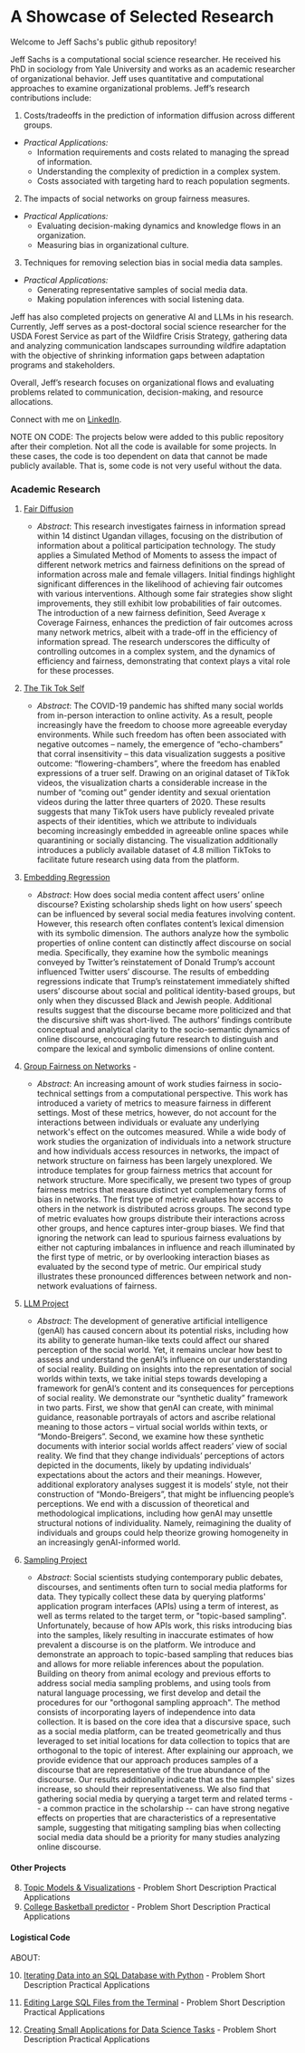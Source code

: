 # A Showcase of Selected Research 

Welcome to Jeff Sachs's public github repository! 

Jeff Sachs is a computational social science researcher. He received his PhD in sociology from Yale University and works as an academic researcher of organizational behavior. Jeff uses quantitative and computational approaches to examine organizational problems. Jeff’s research contributions include: 

 1. Costs/tradeoffs in the prediction of information diffusion across different groups.
   * _Practical Applications:_
        - Information requirements and costs related to managing the spread of information.
        - Understanding the complexity of prediction in a complex system.
        - Costs associated with targeting hard to reach population segments.
    
 2. The impacts of social networks on group fairness measures.
   * _Practical Applications:_ 
        - Evaluating decision-making dynamics and knowledge flows in an organization.
        - Measuring bias in organizational culture.
    
 3. Techniques for removing selection bias in social media data samples.
   * _Practical Applications:_ 
        - Generating representative samples of social media data. 
        - Making population inferences with social listening data. 

Jeff has also completed projects on generative AI and LLMs in his research. Currently, Jeff serves as a post-doctoral social science researcher for the USDA Forest Service as part of the Wildfire Crisis Strategy, gathering data and analyzing communication landscapes surrounding wildfire adaptation with the objective of shrinking information gaps between adaptation programs and stakeholders. 

Overall, Jeff’s research focuses on organizational flows and evaluating problems related to communication, decision-making, and resource allocations.

Connect with me on [LinkedIn](https://www.linkedin.com/in/jeffrey-sachs/).


NOTE ON CODE:
The projects below were added to this public repository after their completion. Not all the code is available for some projects. In these cases, the code is too dependent on data that cannot be made publicly available. That is, some code is not very useful without the data.


### Academic Research 

1. [Fair Diffusion](https://github.com/jsachs802/research_overview/blob/main/fair_diffusion/fair_diff_readme.md)
   - _Abstract_:
   This research investigates fairness in information spread within 14 distinct Ugandan villages, focusing on
   the distribution of information about a political participation technology. The study applies a Simulated
   Method of Moments to assess the impact of different network metrics and fairness definitions on the
   spread of information across male and female villagers. Initial findings highlight significant differences
   in the likelihood of achieving fair outcomes with various interventions. Although some fair strategies
   show slight improvements, they still exhibit low probabilities of fair outcomes. The introduction of a
   new fairness definition, Seed Average x Coverage Fairness, enhances the prediction of fair outcomes
   across many network metrics, albeit with a trade-off in the efficiency of information spread. The research
   underscores the difficulty of controlling outcomes in a complex system, and the dynamics of efficiency
   and fairness, demonstrating that context plays a vital role for these processes. 

3. [The Tik Tok Self](https://github.com/jsachs802/research_overview/blob/main/tiktokself/tiktok_readme.md)
   - _Abstract_: The COVID-19 pandemic has shifted many social worlds from in-person interaction to online activity. As a result, people increasingly have the freedom to choose more agreeable everyday environments. While 
   such freedom has often been associated with negative outcomes – namely, the emergence of “echo-chambers” that corral insensitivity – this data visualization suggests a positive outcome: “flowering-chambers”, where the 
   freedom has enabled expressions of a truer self. Drawing on an original dataset of TikTok videos, the visualization charts a considerable increase in the number of “coming out” gender identity and sexual orientation 
   videos during the latter three quarters of 2020. These results suggests that many TikTok users have publicly revealed private aspects of their identities, which we attribute to individuals becoming increasingly 
   embedded in agreeable online spaces while quarantining or socially distancing. The visualization additionally introduces a publicly available dataset of 4.8 million TikToks to facilitate future research using data 
   from the platform.

5. [Embedding Regression](https://github.com/jsachs802/research_overview/blob/main/embedding_reg/embed_reg_readme.md)
   - _Abstract_: How does social media content affect users’ online discourse? Existing scholarship sheds light on how users’ speech can be influenced by several social media features involving content. However, this 
   research often conflates content’s lexical dimension with its symbolic dimension. The authors analyze how the symbolic properties of online content can distinctly affect discourse on social media. Specifically, they 
examine how the symbolic meanings conveyed by Twitter’s reinstatement of Donald Trump’s account influenced Twitter users’ discourse. The results of embedding regressions indicate that Trump’s reinstatement immediately 
   shifted users’ discourse about social and political identity-based groups, but only when they discussed Black and Jewish people. Additional results suggest that the discourse became more politicized and that the 
 discursive shift was short-lived. The authors’ findings contribute conceptual and analytical clarity to the socio-semantic dynamics of online discourse, encouraging future research to distinguish and compare the 
   lexical and symbolic dimensions of online content. 
  
6. [Group Fairness on Networks](https://github.com/jsachs802/research_overview/blob/main/group_fairness/group_fairness.md) -
   - _Abstract_: An increasing amount of work studies fairness in socio-technical settings from a computational perspective. This work has introduced a variety of metrics to measure fairness in different settings. Most of these metrics, however, do not account for the interactions between individuals or evaluate any underlying network's effect on the outcomes measured. While a wide body of work studies the organization of individuals into a network structure and how individuals access resources in networks, the impact of network structure on fairness has been largely unexplored.
We introduce templates for group fairness metrics that account for network structure. More specifically, we present two types of group fairness metrics that measure distinct yet complementary forms of bias in networks. The first type of metric evaluates how access to others in the network is distributed across groups. The second type of metric evaluates how groups distribute their interactions across other groups, and hence captures inter-group biases. We find that ignoring the network can lead to spurious fairness evaluations by either not capturing imbalances in influence and reach illuminated by the first type of metric, or by overlooking interaction biases as evaluated by the second type of metric. Our empirical study illustrates these pronounced differences between network and non-network evaluations of fairness.
  
8. [LLM Project](https://github.com/jsachs802/research_overview/blob/main/llm_duality/llm_duality_readme.md)
   - _Abstract_: The development of generative artificial intelligence (genAI) has caused concern about its potential risks, including how its ability to generate human-like texts could affect our shared perception of the social world. Yet, it remains unclear how best to assess and understand the genAI’s influence on our understanding of social reality. Building on insights into the representation of social worlds within texts, we take initial steps towards developing a framework for genAI’s content and its consequences for perceptions of social reality. We demonstrate our “synthetic duality” framework in two parts. First, we show that genAI can create, with minimal guidance, reasonable portrayals of actors and ascribe relational meaning to those actors – virtual social worlds within texts, or “Mondo-Breigers”. Second, we examine how these synthetic documents with interior social worlds affect readers’ view of social reality. We find that they change individuals’ perceptions of actors depicted in the documents, likely by updating individuals’ expectations about the actors and their meanings. However, additional exploratory analyses suggest it is models’ style, not their construction of “Mondo-Breigers”, that might be influencing people’s perceptions. We end with a discussion of theoretical and methodological implications, including how genAI may unsettle structural notions of individuality. Namely, reimagining the duality of individuals and groups could help theorize growing homogeneity in an increasingly genAI-informed world.

12. [Sampling Project](https://github.com/jsachs802/research_overview/blob/main/orthogonal_sampling/orthogonal_readme.md)
    - _Abstract_: Social scientists studying contemporary public debates, discourses, and
sentiments often turn to social media platforms for data. They typically
collect these data by querying platforms' application program interfaces
(APIs) using a term of interest, as well as terms related to the target
term, or "topic-based sampling". Unfortunately, because of how APIs
work, this risks introducing bias into the samples, likely resulting in
inaccurate estimates of how prevalent a discourse is on the platform. We
introduce and demonstrate an approach to topic-based sampling that
reduces bias and allows for more reliable inferences about the
population. Building on theory from animal ecology and previous efforts
to address social media sampling problems, and using tools from natural
language processing, we first develop and detail the procedures for our
"orthogonal sampling approach". The method consists of incorporating
layers of independence into data collection. It is based on the core idea
that a discursive space, such as a social media platform, can be treated
geometrically and thus leveraged to set initial locations for data
collection to topics that are orthogonal to the topic of interest. After
explaining our approach, we provide evidence that our approach
produces samples of a discourse that are representative of the true
abundance of the discourse. Our results additionally indicate that as the
samples' sizes increase, so should their representativeness. We also find
that gathering social media by querying a target term and related terms
-- a common practice in the scholarship -- can have strong negative
effects on properties that are characteristics of a representative sample,
suggesting that mitigating sampling bias when collecting social media
data should be a priority for many studies analyzing online discourse.

#### Other Projects 
8. [Topic Models & Visualizations](https://github.com/jsachs802/research_overview/blob/main/orthogonal_sampling/orthogonal_readme.md) - Problem
   Short Description
   Practical Applications
9. [College Basketball predictor](https://github.com/jsachs802/research_overview/blob/main/orthogonal_sampling/orthogonal_readme.md) - Problem
   Short Description
   Practical Applications

#### Logistical Code

ABOUT:

10. [Iterating Data into an SQL Database with Python](https://github.com/jsachs802/research_overview/blob/main/orthogonal_sampling/orthogonal_readme.md) - Problem
   Short Description
   Practical Applications

11. [Editing Large SQL Files from the Terminal](https://github.com/jsachs802/research_overview/blob/main/orthogonal_sampling/orthogonal_readme.md) - Problem
   Short Description
   Practical Applications

12. [Creating Small Applications for Data Science Tasks](https://github.com/jsachs802/research_overview/blob/main/orthogonal_sampling/orthogonal_readme.md) - Problem
   Short Description
   Practical Applications





